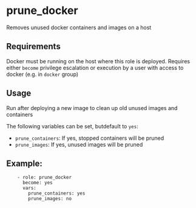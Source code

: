 # prune\_docker

Removes unused docker containers and images on a host

## Requirements

Docker must be running on the host where this role is deployed.
Requires either `become` privilege escalation or execution by a user with access to docker (e.g. in `docker` group)

## Usage

Run after deploying a new image to clean up old unused images and containers

The following variables can be set, butdefault to `yes`:

- `prune_containers`: If yes, stopped containers will be pruned
- `prune_images`: If yes, unused images will be pruned

## Example:

```
    - role: prune_docker
      become: yes
      vars:
        prune_containers: yes
        prune_images: no
```
